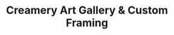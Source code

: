 ---
title: "Creamery Art Gallery & Custom Framing"
url: /kent/creamery-art-gallery-and-custom-framing/
shop: frame
---